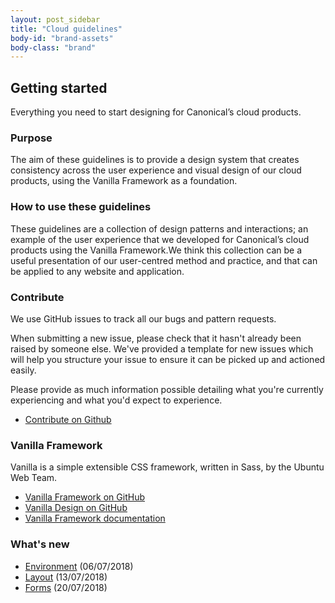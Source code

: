 ```yaml
---
layout: post_sidebar
title: "Cloud guidelines"
body-id: "brand-assets"
body-class: "brand"
---
```

<div class="p-strip is-shallow">
	<div class="row">
	  <div class="col-8">
			<h2 id="our-sass-framework">Getting started</h2>
	    <p>Everything you need to start designing for Canonical’s cloud products.</p>
	    <h3>Purpose</h3>
	    <p>The aim of these guidelines is to provide a design system that creates consistency across the user experience and visual design of our cloud products, using the Vanilla Framework as a foundation.</p>
	  </div>
	</div>
</div>

<div class="p-strip is-shallow">
  <div class="row">
    <div class="col-8">
      <h3>How to use these guidelines</h3>
      <p>These guidelines are a collection of design patterns and interactions; an example of the user experience that we developed for Canonical’s cloud products using the Vanilla Framework.We think this collection can be a useful presentation of our user-centred method and practice, and that can be applied to any website and application.</p>
    </div>
  </div>
</div>

<div class="p-strip is-shallow">
  <div class="row">
    <div class="col-8">
      <h3>Contribute</h3>
      <p>We use GitHub issues to track all our bugs and pattern requests.</p>
      <p>When submitting a new issue, please check that it hasn't already been raised by someone else. We've provided a template for new issues which will help you structure your issue to ensure it can be picked up and actioned easily.</p>
      <p>Please provide as much information possible detailing what you're currently experiencing and what you'd expect to experience.</p>
      <ul class="p-list">
	      <li class="p-list__item is-ticked"><a href="#">Contribute on Github</a></li>
	    </ul>
    </div>
  </div>
</div>

<div class="p-strip is-shallow">
	<div class="row">
	  <div class="col-8">
	    <h3>Vanilla Framework</h3>
	    <p>Vanilla is a simple extensible CSS framework, written in Sass, by the Ubuntu Web Team.</p>
	    <ul class="p-list">
	      <li class="p-list__item is-ticked"><a href="https://github.com/vanilla-framework/vanilla-framework">Vanilla Framework on GitHub</a></li>
	      <li class="p-list__item is-ticked"><a href="https://github.com/ubuntudesign/vanilla-design">Vanilla Design on GitHub</a></li>
	      <li class="p-list__item is-ticked"><a href="https://docs.vanillaframework.io/">Vanilla Framework documentation</a></li>
	    </ul>
	  </div>
	</div>
</div>

<div class="p-strip is-shallow">
  <div class="row">
    <div class="col-8">
      <h3>What's new</h3>
      <ul class="p-list--divided">
        <li class="p-list__item"><a href="#">Environment</a> (06/07/2018)</li>
        <li class="p-list__item"><a href="#">Layout</a> (13/07/2018)</li>
        <li class="p-list__item"><a href="#">Forms</a> (20/07/2018)</li>
      </ul>
    </div>
  </div>
</div>
